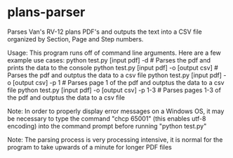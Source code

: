 # plans-parser
Parses Van's RV-12 plans PDF's and outputs the text into a CSV file organized by Section, Page and Step numbers. 

Usage: This program runs off of command line arguments. Here are a few example use cases:
	python test.py [input pdf] -d				        # Parses the pdf and prints the data to the console
	python test.py [input pdf] -o [output csv] 	        # Parses the pdf and outptus the data to a csv file
	python test.py [input pdf] -o [output csv] -p 1 	# Parses page 1 of the pdf and outptus the data to a csv file
	python test.py [input pdf] -o [output csv] -p 1-3	# Parses pages 1-3 of the pdf and outptus the data to a csv file
	
	
Note: In order to properly display error messages on a Windows OS, it may be necessary to type the command "chcp 65001"
(this enables utf-8 encoding) into the command prompt before running "python test.py"

Note: The parsing process is very processing intensive, it is normal for the program to take upwards of a minute for longer PDF files